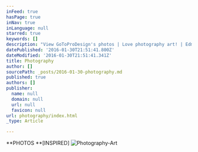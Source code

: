 ```yaml
---
inFeed: true
hasPage: true
inNav: true
inLanguage: null
starred: true
keywords: []
description: "View GoToProDesign's photos | Love photography art! | Edmonton, Alberta commission photography and productions by Ry"
datePublished: '2016-01-30T21:51:41.800Z'
dateModified: '2016-01-30T21:51:41.341Z'
title: Photography
author: []
sourcePath: _posts/2016-01-30-photography.md
published: true
authors: []
publisher:
  name: null
  domain: null
  url: null
  favicon: null
url: photography/index.html
_type: Article

---
```

**PHOTOS **\[INSPIRED\]
![Photography-Art](https://the-grid-user-content.s3-us-west-2.amazonaws.com/07e7e244-1954-4c7a-a25b-bbea82d28e22.jpg)